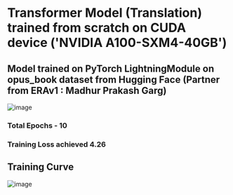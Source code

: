 # Transformer Model (Translation) trained from scratch on CUDA device ('NVIDIA A100-SXM4-40GB')

## Model trained on PyTorch LightningModule on opus_book dataset from Hugging Face (Partner from ERAv1 : Madhur Prakash Garg)

![image](https://github.com/RashiTech/ERA-V1/assets/90626052/5a79e212-6407-42ce-998b-e57410ec865d)

### Total Epochs - 10

### Training Loss achieved 4.26

## Training Curve

![image](https://github.com/RashiTech/ERA-V1/assets/90626052/cfe717f6-90ef-4055-9eb7-48b0496afc6e)
